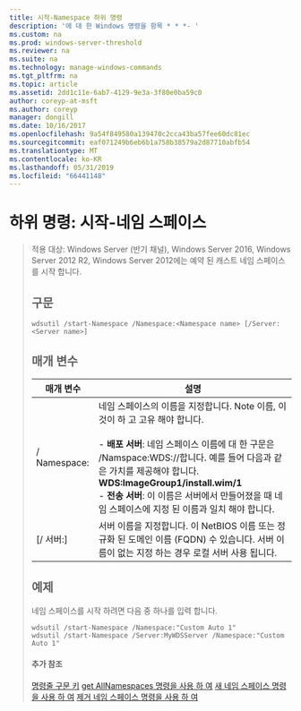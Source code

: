 ```yaml
---
title: 시작-Namespace 하위 명령
description: '에 대 한 Windows 명령을 항목 * * *- '
ms.custom: na
ms.prod: windows-server-threshold
ms.reviewer: na
ms.suite: na
ms.technology: manage-windows-commands
ms.tgt_pltfrm: na
ms.topic: article
ms.assetid: 2dd1c11e-6ab7-4129-9e3a-3f80e0ba59c0
author: coreyp-at-msft
ms.author: coreyp
manager: dongill
ms.date: 10/16/2017
ms.openlocfilehash: 9a54f849580a139470c2cca43ba57fee60dc81ec
ms.sourcegitcommit: eaf071249b6eb6b1a758b38579a2d87710abfb54
ms.translationtype: MT
ms.contentlocale: ko-KR
ms.lasthandoff: 05/31/2019
ms.locfileid: "66441148"
---
```

# <a name="subcommand-start-namespace"></a>하위 명령: 시작-네임 스페이스

> 적용 대상: Windows Server (반기 채널), Windows Server 2016, Windows Server 2012 R2, Windows Server 2012에는 예약 된 캐스트 네임 스페이스를 시작 합니다.
> ## <a name="syntax"></a>구문
> ```
> wdsutil /start-Namespace /Namespace:<Namespace name> [/Server:<Server name>]
> ```
> ## <a name="parameters"></a>매개 변수
> 
> |          매개 변수          |                                                                                                                                                                                             설명                                                                                                                                                                                             |
> |-----------------------------|-----------------------------------------------------------------------------------------------------------------------------------------------------------------------------------------------------------------------------------------------------------------------------------------------------------------------------------------------------------------------------------------------------|
> | / Namespace:<Namespace name> | 네임 스페이스의 이름을 지정합니다. Note 이름, 이것이 하 고 고유 해야 합니다.<br /><br />-   **배포 서버**: 네임 스페이스 이름에 대 한 구문은 /Namspace:WDS:<Image group>/<Image name>/<Index>합니다. 예를 들어 다음과 같은 가치를 제공해야 합니다. **WDS:ImageGroup1/install.wim/1**<br />-   **전송 서버**: 이 이름은 서버에서 만들어졌을 때 네임 스페이스에 지정 된 이름과 일치 해야 합니다. |
> |   [/ 서버:<Server name>]   |                                                                                                           서버 이름을 지정합니다. 이 NetBIOS 이름 또는 정규화 된 도메인 이름 (FQDN) 수 있습니다. 서버 이름이 없는 지정 하는 경우 로컬 서버 사용 됩니다.                                                                                                           |
> 
> ## <a name="BKMK_examples"></a>예제
> 네임 스페이스를 시작 하려면 다음 중 하나를 입력 합니다.
> ```
> wdsutil /start-Namespace /Namespace:"Custom Auto 1"
> wdsutil /start-Namespace /Server:MyWDSServer /Namespace:"Custom Auto 1"
> ```
> #### <a name="additional-references"></a>추가 참조
> [명령줄 구문 키](command-line-syntax-key.md)
> [get AllNamespaces 명령을 사용 하 여](using-the-get-allnamespaces-command.md)
> [새 네임 스페이스 명령을 사용 하 여](using-the-new-namespace-command.md)
> [제거 네임 스페이스 명령을 사용 하 여](using-the-remove-namespace-command.md)
